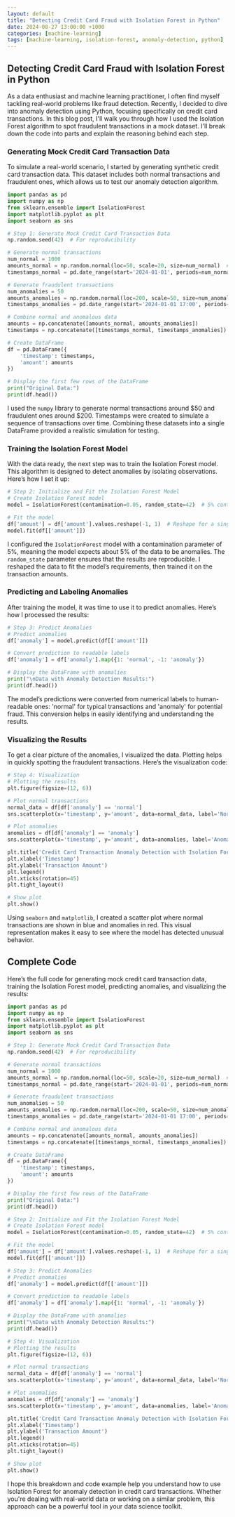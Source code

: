 ```yaml
---
layout: default
title: "Detecting Credit Card Fraud with Isolation Forest in Python"
date: 2024-08-27 13:00:00 +1000
categories: [machine-learning]
tags: [machine-learning, isolation-forest, anomaly-detection, python]
---
```



## Detecting Credit Card Fraud with Isolation Forest in Python

As a data enthusiast and machine learning practitioner, I often find myself tackling real-world problems like fraud detection. Recently, I decided to dive into anomaly detection using Python, focusing specifically on credit card transactions. In this blog post, I'll walk you through how I used the Isolation Forest algorithm to spot fraudulent transactions in a mock dataset. I'll break down the code into parts and explain the reasoning behind each step.

### Generating Mock Credit Card Transaction Data

To simulate a real-world scenario, I started by generating synthetic credit card transaction data. This dataset includes both normal transactions and fraudulent ones, which allows us to test our anomaly detection algorithm.

```python
import pandas as pd
import numpy as np
from sklearn.ensemble import IsolationForest
import matplotlib.pyplot as plt
import seaborn as sns

# Step 1: Generate Mock Credit Card Transaction Data
np.random.seed(42)  # For reproducibility

# Generate normal transactions
num_normal = 1000
amounts_normal = np.random.normal(loc=50, scale=20, size=num_normal)  # Normal transactions around $50
timestamps_normal = pd.date_range(start='2024-01-01', periods=num_normal, freq='T')

# Generate fraudulent transactions
num_anomalies = 50
amounts_anomalies = np.random.normal(loc=200, scale=50, size=num_anomalies)  # Fraudulent transactions around $200
timestamps_anomalies = pd.date_range(start='2024-01-01 17:00', periods=num_anomalies, freq='5T')

# Combine normal and anomalous data
amounts = np.concatenate([amounts_normal, amounts_anomalies])
timestamps = np.concatenate([timestamps_normal, timestamps_anomalies])

# Create DataFrame
df = pd.DataFrame({
    'timestamp': timestamps,
    'amount': amounts
})

# Display the first few rows of the DataFrame
print("Original Data:")
print(df.head())
```

I used the `numpy` library to generate normal transactions around $50 and fraudulent ones around $200. Timestamps were created to simulate a sequence of transactions over time. Combining these datasets into a single DataFrame provided a realistic simulation for testing.

### Training the Isolation Forest Model

With the data ready, the next step was to train the Isolation Forest model. This algorithm is designed to detect anomalies by isolating observations. Here’s how I set it up:

```python
# Step 2: Initialize and Fit the Isolation Forest Model
# Create Isolation Forest model
model = IsolationForest(contamination=0.05, random_state=42)  # 5% contamination

# Fit the model
df['amount'] = df['amount'].values.reshape(-1, 1)  # Reshape for a single feature
model.fit(df[['amount']])
```

I configured the `IsolationForest` model with a contamination parameter of 5%, meaning the model expects about 5% of the data to be anomalies. The `random_state` parameter ensures that the results are reproducible. I reshaped the data to fit the model’s requirements, then trained it on the transaction amounts.

### Predicting and Labeling Anomalies

After training the model, it was time to use it to predict anomalies. Here’s how I processed the results:

```python
# Step 3: Predict Anomalies
# Predict anomalies
df['anomaly'] = model.predict(df[['amount']])

# Convert prediction to readable labels
df['anomaly'] = df['anomaly'].map({1: 'normal', -1: 'anomaly'})

# Display the DataFrame with anomalies
print("\nData with Anomaly Detection Results:")
print(df.head())
```

The model’s predictions were converted from numerical labels to human-readable ones: 'normal' for typical transactions and 'anomaly' for potential fraud. This conversion helps in easily identifying and understanding the results.

### Visualizing the Results

To get a clear picture of the anomalies, I visualized the data. Plotting helps in quickly spotting the fraudulent transactions. Here’s the visualization code:

```python
# Step 4: Visualization
# Plotting the results
plt.figure(figsize=(12, 6))

# Plot normal transactions
normal_data = df[df['anomaly'] == 'normal']
sns.scatterplot(x='timestamp', y='amount', data=normal_data, label='Normal', color='blue')

# Plot anomalies
anomalies = df[df['anomaly'] == 'anomaly']
sns.scatterplot(x='timestamp', y='amount', data=anomalies, label='Anomaly', color='red')

plt.title('Credit Card Transaction Anomaly Detection with Isolation Forest')
plt.xlabel('Timestamp')
plt.ylabel('Transaction Amount')
plt.legend()
plt.xticks(rotation=45)
plt.tight_layout()

# Show plot
plt.show()
```

Using `seaborn` and `matplotlib`, I created a scatter plot where normal transactions are shown in blue and anomalies in red. This visual representation makes it easy to see where the model has detected unusual behavior.

## Complete Code

Here’s the full code for generating mock credit card transaction data, training the Isolation Forest model, predicting anomalies, and visualizing the results:

```python
import pandas as pd
import numpy as np
from sklearn.ensemble import IsolationForest
import matplotlib.pyplot as plt
import seaborn as sns

# Step 1: Generate Mock Credit Card Transaction Data
np.random.seed(42)  # For reproducibility

# Generate normal transactions
num_normal = 1000
amounts_normal = np.random.normal(loc=50, scale=20, size=num_normal)  # Normal transactions around $50
timestamps_normal = pd.date_range(start='2024-01-01', periods=num_normal, freq='T')

# Generate fraudulent transactions
num_anomalies = 50
amounts_anomalies = np.random.normal(loc=200, scale=50, size=num_anomalies)  # Fraudulent transactions around $200
timestamps_anomalies = pd.date_range(start='2024-01-01 17:00', periods=num_anomalies, freq='5T')

# Combine normal and anomalous data
amounts = np.concatenate([amounts_normal, amounts_anomalies])
timestamps = np.concatenate([timestamps_normal, timestamps_anomalies])

# Create DataFrame
df = pd.DataFrame({
    'timestamp': timestamps,
    'amount': amounts
})

# Display the first few rows of the DataFrame
print("Original Data:")
print(df.head())

# Step 2: Initialize and Fit the Isolation Forest Model
# Create Isolation Forest model
model = IsolationForest(contamination=0.05, random_state=42)  # 5% contamination

# Fit the model
df['amount'] = df['amount'].values.reshape(-1, 1)  # Reshape for a single feature
model.fit(df[['amount']])

# Step 3: Predict Anomalies
# Predict anomalies
df['anomaly'] = model.predict(df[['amount']])

# Convert prediction to readable labels
df['anomaly'] = df['anomaly'].map({1: 'normal', -1: 'anomaly'})

# Display the DataFrame with anomalies
print("\nData with Anomaly Detection Results:")
print(df.head())

# Step 4: Visualization
# Plotting the results
plt.figure(figsize=(12, 6))

# Plot normal transactions
normal_data = df[df['anomaly'] == 'normal']
sns.scatterplot(x='timestamp', y='amount', data=normal_data, label='Normal', color='blue')

# Plot anomalies
anomalies = df[df['anomaly'] == 'anomaly']
sns.scatterplot(x='timestamp', y='amount', data=anomalies, label='Anomaly', color='red')

plt.title('Credit Card Transaction Anomaly Detection with Isolation Forest')
plt.xlabel('Timestamp')
plt.ylabel('Transaction Amount')
plt.legend()
plt.xticks(rotation=45)
plt.tight_layout()

# Show plot
plt.show()
```

I hope this breakdown and code example help you understand how to use Isolation Forest for anomaly detection in credit card transactions. Whether you're dealing with real-world data or working on a similar problem, this approach can be a powerful tool in your data science toolkit.
